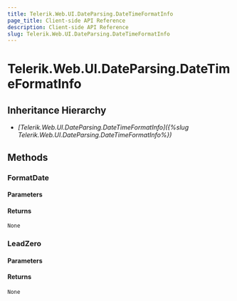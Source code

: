 ```yaml
---
title: Telerik.Web.UI.DateParsing.DateTimeFormatInfo
page_title: Client-side API Reference
description: Client-side API Reference
slug: Telerik.Web.UI.DateParsing.DateTimeFormatInfo
---
```


# Telerik.Web.UI.DateParsing.DateTimeFormatInfo  

## Inheritance Hierarchy

* *[Telerik.Web.UI.DateParsing.DateTimeFormatInfo]({%slug Telerik.Web.UI.DateParsing.DateTimeFormatInfo%})*

## Methods

###  FormatDate

#### Parameters

#### Returns

`None` 

###  LeadZero

#### Parameters

#### Returns

`None` 


